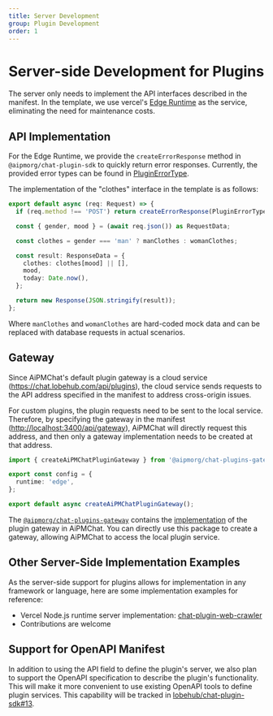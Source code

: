 ```yaml
---
title: Server Development
group: Plugin Development
order: 1
---
```


# Server-side Development for Plugins

The server only needs to implement the API interfaces described in the manifest. In the template, we use vercel's [Edge Runtime](https://nextjs.org/docs/pages/api-reference/edge) as the service, eliminating the need for maintenance costs.

## API Implementation

For the Edge Runtime, we provide the `createErrorResponse` method in `@aipmorg/chat-plugin-sdk` to quickly return error responses. Currently, the provided error types can be found in [PluginErrorType](/api/error).

The implementation of the "clothes" interface in the template is as follows:

```ts
export default async (req: Request) => {
  if (req.method !== 'POST') return createErrorResponse(PluginErrorType.MethodNotAllowed);

  const { gender, mood } = (await req.json()) as RequestData;

  const clothes = gender === 'man' ? manClothes : womanClothes;

  const result: ResponseData = {
    clothes: clothes[mood] || [],
    mood,
    today: Date.now(),
  };

  return new Response(JSON.stringify(result));
};
```

Where `manClothes` and `womanClothes` are hard-coded mock data and can be replaced with database requests in actual scenarios.

## Gateway

Since AiPMChat's default plugin gateway is a cloud service (<https://chat.lobehub.com/api/plugins>), the cloud service sends requests to the API address specified in the manifest to address cross-origin issues.

For custom plugins, the plugin requests need to be sent to the local service. Therefore, by specifying the gateway in the manifest (<http://localhost:3400/api/gateway>), AiPMChat will directly request this address, and then only a gateway implementation needs to be created at that address.

```ts
import { createAiPMChatPluginGateway } from '@aipmorg/chat-plugins-gateway';

export const config = {
  runtime: 'edge',
};

export default async createAiPMChatPluginGateway();
```

The [`@aipmorg/chat-plugins-gateway`](https://github.com/lobehub/chat-plugins-gateway) contains the [implementation](https://github.com/lobehub/lobe-chat/blob/main/src/pages/api/plugins.api.ts) of the plugin gateway in AiPMChat. You can directly use this package to create a gateway, allowing AiPMChat to access the local plugin service.

## Other Server-Side Implementation Examples

As the server-side support for plugins allows for implementation in any framework or language, here are some implementation examples for reference:

- Vercel Node.js runtime server implementation: [chat-plugin-web-crawler](https://github.com/lobehub/chat-plugin-web-crawler/blob/main/api/v1/index.ts)
- Contributions are welcome

## Support for OpenAPI Manifest

In addition to using the API field to define the plugin's server, we also plan to support the OpenAPI specification to describe the plugin's functionality. This will make it more convenient to use existing OpenAPI tools to define plugin services. This capability will be tracked in [lobehub/chat-plugin-sdk#13](https://github.com/aipmhub/chat-plugin-sdk/issues/13).
